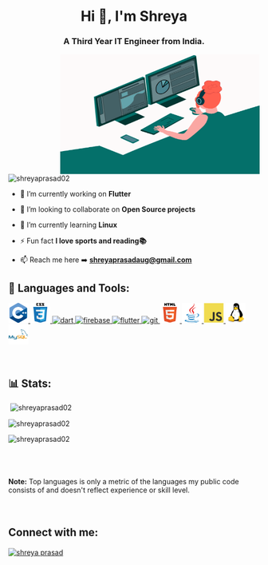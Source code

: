 <h1 align="center">Hi 👋, I'm Shreya</h1>
<h3 align="center">A Third Year IT Engineer from India.</h3>

<img align = "right" alt = "gif" width="400" height="240" src="https://github.com/Shreyaprasad02/Shreyaprasad02/blob/main/anna-havrylyukh-.gif">

<p align="left"> <img src="https://komarev.com/ghpvc/?username=shreyaprasad02&label=Profile%20views&color=0e75b6&style=flat" alt="shreyaprasad02" /> </p>

- 🔭 I’m currently working on **Flutter**

- 👯 I’m looking to collaborate on **Open Source projects**

- 🌱 I’m currently learning **Linux**

- ⚡ Fun fact **I love sports and reading📚**

- 📫 Reach me here ➡️ **shreyaprasadaug@gmail.com**



## 🚀 Languages and Tools:
<p align="left"> 

<p align="left"> <a href="https://www.w3schools.com/cpp/" target="_blank" rel="noreferrer"> <img src="https://raw.githubusercontent.com/devicons/devicon/master/icons/cplusplus/cplusplus-original.svg" alt="cplusplus" width="40" height="40"/> </a> <a href="https://www.w3schools.com/css/" target="_blank" rel="noreferrer"> <img src="https://raw.githubusercontent.com/devicons/devicon/master/icons/css3/css3-original-wordmark.svg" alt="css3" width="40" height="40"/> </a> <a href="https://dart.dev" target="_blank" rel="noreferrer"> <img src="https://www.vectorlogo.zone/logos/dartlang/dartlang-icon.svg" alt="dart" width="40" height="40"/> </a> <a href="https://firebase.google.com/" target="_blank" rel="noreferrer"> <img src="https://www.vectorlogo.zone/logos/firebase/firebase-icon.svg" alt="firebase" width="40" height="40"/> </a> <a href="https://flutter.dev" target="_blank" rel="noreferrer"> <img src="https://www.vectorlogo.zone/logos/flutterio/flutterio-icon.svg" alt="flutter" width="40" height="40"/> </a> <a href="https://git-scm.com/" target="_blank" rel="noreferrer"> <img src="https://www.vectorlogo.zone/logos/git-scm/git-scm-icon.svg" alt="git" width="40" height="40"/> </a> <a href="https://www.w3.org/html/" target="_blank" rel="noreferrer"> <img src="https://raw.githubusercontent.com/devicons/devicon/master/icons/html5/html5-original-wordmark.svg" alt="html5" width="40" height="40"/> </a> <a href="https://www.java.com" target="_blank" rel="noreferrer"> <img src="https://raw.githubusercontent.com/devicons/devicon/master/icons/java/java-original.svg" alt="java" width="40" height="40"/> </a> <a href="https://developer.mozilla.org/en-US/docs/Web/JavaScript" target="_blank" rel="noreferrer"> <img src="https://raw.githubusercontent.com/devicons/devicon/master/icons/javascript/javascript-original.svg" alt="javascript" width="40" height="40"/> </a> <a href="https://www.linux.org/" target="_blank" rel="noreferrer"> <img src="https://raw.githubusercontent.com/devicons/devicon/master/icons/linux/linux-original.svg" alt="linux" width="40" height="40"/> </a> <a href="https://www.mysql.com/" target="_blank" rel="noreferrer"> <img src="https://raw.githubusercontent.com/devicons/devicon/master/icons/mysql/mysql-original-wordmark.svg" alt="mysql" width="40" height="40"/> </a> </p>

</br>

## 📊 Stats:
<p align="left"> 
<p>&nbsp;<img align="center" src="https://github-readme-stats.vercel.app/api?username=shreyaprasad02&show_icons=true&count_private=true&theme=react&hide_border=true&bg_color=0D1117" alt="shreyaprasad02" /></p>

<p><img align="center" src="https://github-readme-streak-stats.herokuapp.com/?user=shreyaprasad02&theme=black-ice&hide_border=true&stroke=0000&background=060A0CD0"" alt="shreyaprasad02" /></p>

<p><img align="left" src="https://github-readme-stats.vercel.app/api/top-langs?username=shreyaprasad02&show_icons=true&theme=react&hide_border=true&bg_color=0D1117&layout=compact" alt="shreyaprasad02" /></p>
  
</br> 
</br>
</br>  
</br>
</br> 
<b>Note:</b> Top languages is only a metric of the languages my public code consists of and doesn't reflect experience or skill level.


</br> 
</br>
</br>

## Connect with me:
<p align="left">
<a href="https://linkedin.com/in/shreya-prasad-ba94a4214" target="blank"><img align="center" src="https://raw.githubusercontent.com/rahuldkjain/github-profile-readme-generator/master/src/images/icons/Social/linked-in-alt.svg" alt="shreya prasad" height="30" width="40" /></a>
</p>
